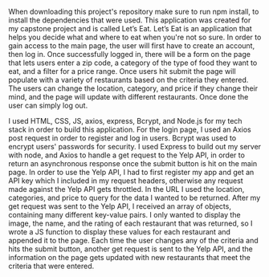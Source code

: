 When downloading this project's repository make sure to run npm install, to install the dependencies that were used. This application was created for my capstone project and is called Let’s Eat. Let’s Eat is an application that helps you decide what and where to eat when you're not so sure. In order to gain access to the main page, the user will first have to create an account, then log in. Once successfully logged in, there will be a form on the page that lets users enter a zip code, a category of the type of food they want to eat, and a filter for a price range. Once users hit submit the page will populate with a variety of restaurants based on the criteria they entered. The users can change the location, category, and price if they change their mind, and the page will update with different restaurants. Once done the user can simply log out. 

I used HTML, CSS, JS, axios, express, Bcrypt, and Node.js for my tech stack in order to build this application. For the login page, I used an Axios post request in order to register and log in users. Bcrypt was used to encrypt users' passwords for security. I used Express to build out my server with node, and Axios to handle a get request to the Yelp API, in order to return an asynchronous response once the submit button is hit on the main page. In order to use the Yelp API, I had to first register my app and get an API key which I included in my request headers, otherwise any request made against the Yelp API gets throttled. In the URL I used the location, categories, and price to query for the data I wanted to be returned.  After my get request was sent to the Yelp API, I received an array of objects, containing many different key-value pairs. I only wanted to display the image, the name, and the rating of each restaurant that was returned, so I wrote a JS function to display these values for each restaurant and appended it to the page. Each time the user changes any of the criteria and hits the submit button, another get request is sent to the Yelp API, and the information on the page gets updated with new restaurants that meet the criteria that were entered. 

